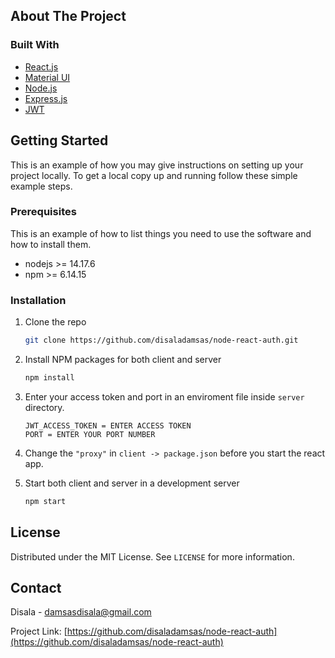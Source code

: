 <!-- ABOUT THE PROJECT -->
## About The Project

### Built With

* [React.js](https://reactjs.org/)
* [Material UI](https://mui.com/)
* [Node.js](https://nodejs.org/)
* [Express.js](https://expressjs.com/)
* [JWT](https://jwt.io)

<!-- GETTING STARTED -->
## Getting Started

This is an example of how you may give instructions on setting up your project locally.
To get a local copy up and running follow these simple example steps.

### Prerequisites

This is an example of how to list things you need to use the software and how to install them.

* nodejs >= 14.17.6
* npm >= 6.14.15

### Installation

1. Clone the repo
   ```sh
   git clone https://github.com/disaladamsas/node-react-auth.git
   ```
2. Install NPM packages for both client and server
   ```sh
   npm install
   ```

3. Enter your access token and port in an enviroment file inside `server` directory.
   ```env
   JWT_ACCESS_TOKEN = ENTER ACCESS TOKEN
   PORT = ENTER YOUR PORT NUMBER
   ```
   
4. Change the `"proxy"` in `client -> package.json` before you start the react app.
   
4. Start both client and server in a development server 
   ```sh
   npm start
   ```

<!-- LICENSE -->
## License

Distributed under the MIT License. See `LICENSE` for more information.

<!-- CONTACT -->
## Contact

Disala - damsasdisala@gmail.com

Project Link: [https://github.com/disaladamsas/node-react-auth](https://github.com/disaladamsas/node-react-auth)
